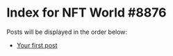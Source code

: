 # Index for NFT World #8876
Posts will be displayed in the order below:

- [Your first post](./001-first.md)

